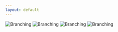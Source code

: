 ```yaml
---
layout: default
---
```


![Branching](https://stolendan.github.io/assets/logoBig.png)
![Branching](https://www.tiktok.com/@stolendan/video/7100567967653465387?is_copy_url=1&is_from_webapp=v1)
![Branching](https://www.instagram.com/p/Cd97_mRDChJ/)
![Branching](https://www.youtube.com/watch?v=szdHFjJpG48)